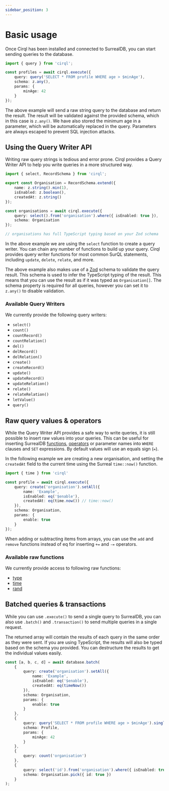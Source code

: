 ```yaml
---
sidebar_position: 3
---
```


# Basic usage

Once Cirql has been installed and connected to SurrealDB, you can start sending queries to the database.

```ts
import { query } from 'cirql';

const profiles = await cirql.execute({ 
    query: query('SELECT * FROM profile WHERE age > $minAge'),
    schema: z.any(),
    params: {
        minAge: 42
    }
});
```

The above example will send a raw string query to the database and return the result. The result will be validated against the provided schema, which in this case is `z.any()`. We have also stored the minimum age in a parameter, which will be automatically replaced in the query. Parameters are always escaped to prevent SQL injection attacks.

## Using the Query Writer API

Writing raw query strings is tedious and error prone. Cirql provides a Query Writer API to help you write queries in a more structured way.

```ts
import { select, RecordSchema } from 'cirql';

export const Organisation = RecordSchema.extend({
    name: z.string().min(1),
    isEnabled: z.boolean(),
    createdAt: z.string()
});

const organisations = await cirql.execute({ 
    query: select().from('organisation').where({ isEnabled: true }),
    schema: Organisation
});

// organisations has full TypeScript typing based on your Zod schema

```

In the above example we are using the `select` function to create a query writer. You can chain any number of functions to build up your query. Cirql provides query writer functions for most common SurQL statements, including `update`, `delete`, `relate`, and more.

The above example also makes use of a [Zod](https://github.com/colinhacks/zod) schema to validate the query result. This schema is used to infer the TypeScript typing of the result. This means that you can use the result as if it was typed as `Organisation[]`. The schema property is required for all queries, however you can set it to `z.any()` to disable validation.

### Available Query Writers
We currently provide the following query writers:
- `select()`
- `count()`
- `countRecord()`
- `countRelation()`
- `del()`
- `delRecord()`
- `delRelation()`
- `create()`
- `createRecord()`
- `update()`
- `updateRecord()`
- `updateRelation()`
- `relate()`
- `relateRelation()`
- `letValue()`
- `query()`

## Raw query values & operators
While the Query Writer API provides a safe way to write queries, it is still possible to insert raw values into your queries. This can be useful for inserting SurrealDB [functions](https://github.com/StarlaneStudios/cirql/blob/main/lib/sql/functions.ts), [operators](https://github.com/StarlaneStudios/cirql/blob/main/lib/sql/operators.ts) or parameter names into `WHERE` clauses and `SET` expressions. By default values will use an equals sign (`=`).

In the following example we are creating a new organisation, and setting the `createdAt` field to the current time using the Surreal `time::now()` function.

```ts
import { time } from 'cirql'

const profile = await cirql.execute({ 
    query: create('organisation').setAll({
        name: 'Example',
        isEnabled: eq('$enable'),
        createdAt: eq(time.now()) // time::now()
    }),
    schema: Organisation,
    params: {
        enable: true
    }
});
```

When adding or subtracting items from arrays, you can use the `add` and `remove` functions instead of eq for inserting `+=` and `-=` operators.

### Available raw functions
We currently provide access to following raw functions:
- [type](https://surrealdb.com/docs/surrealql/functions/type)
- [time](https://surrealdb.com/docs/surrealql/functions/time)
- [rand](https://surrealdb.com/docs/surrealql/functions/rand)

## Batched queries & transactions
While you can use `.execute()` to send a single query to SurrealDB, you can also use `.batch()` and `.transaction()` to send multiple queries in a single request.

The returned array will contain the results of each query in the same order as they were sent. If you are using TypeScript, the results will also be typed based on the schema you provided. You can destructure the results to get the individual values easily.

```ts
const [a, b, c, d] = await database.batch(
    {
        query: create('organisation').setAll({
            name: 'Example',
            isEnabled: eq('$enable'),
            createdAt: eq(timeNow())
        }),
        schema: Organisation,
        params: {
            enable: true
        }
    },
    {
        query: query('SELECT * FROM profile WHERE age > $minAge').single(),
        schema: Profile,
        params: {
            minAge: 42
        }
    },
    {
        query: count('organisation')
    },
    {
        query: select('id').from('organisation').where({ isEnabled: true }),
        schema: Organisation.pick({ id: true })
    }
);
```